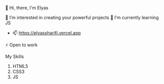 👋 Hi, there, I'm Elyas

👀 I’m interested in creating your powerful projects
🌱 I’m currently learning JS
- 📫 https://elyassharifi.vercel.app

⚡ Open to work

My Skills
1. HTML5
2. CSS3
3. JS 



<!---
elyassharifi/elyassharifi is a ✨ special ✨ repository because its `README.md` (this file) appears on your GitHub profile.
You can click the Preview link to take a look at your changes.
--->
